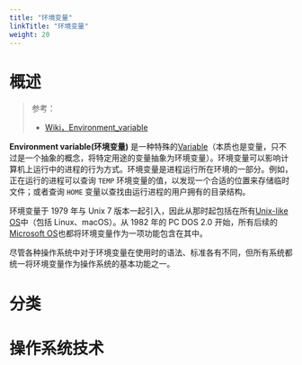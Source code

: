 ```yaml
---
title: "环境变量"
linkTitle: "环境变量"
weight: 20
---
```


# 概述

> 参考：
>
> - [Wiki，Environment_variable](https://en.wikipedia.org/wiki/Environment_variable)

**Environment variable(环境变量)** 是一种特殊的[Variable](/docs/2.编程/计算机科学/Variable.md)（本质也是变量，只不过是一个抽象的概念，将特定用途的变量抽象为环境变量）。环境变量可以影响计算机上运行中的进程的行为方式。环境变量是进程运行所在环境的一部分。例如，正在运行的进程可以查询 `TEMP` 环境变量的值，以发现一个合适的位置来存储临时文件；或者查询 `HOME` 变量以查找由运行进程的用户拥有的目录结构。

环境变量于 1979 年与 Unix 7 版本一起引入，因此从那时起包括在所有[Unix-like OS](/docs/1.操作系统/Operating%20system/Unix-like%20OS/Unix-like%20OS.md)中（包括 Linux、macOS）。从 1982 年的 PC DOS 2.0 开始，所有后续的 [Microsoft OS](/docs/1.操作系统/Operating%20system/Microsoft%20OS/Microsoft%20OS.md)也都将环境变量作为一项功能包含在其中。

尽管各种操作系统中对于环境变量在使用时的语法、标准各有不同，但所有系统都统一将环境变量作为操作系统的基本功能之一。

# 分类

# 操作系统技术
